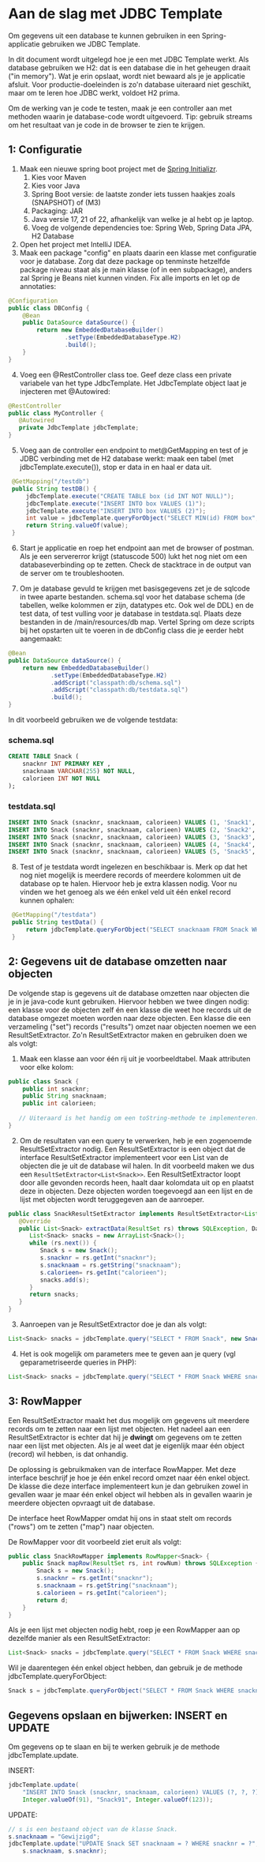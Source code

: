 # Aan de slag met JDBC Template

Om gegevens uit een database te kunnen gebruiken in een Spring-applicatie gebruiken we JDBC Template.

In dit document wordt uitgelegd hoe je een met JDBC Template werkt. Als database gebruiken we H2: dat is een database die in het geheugen draait ("in memory"). Wat je erin opslaat, wordt niet bewaard als je je applicatie afsluit. Voor productie-doeleinden is zo'n database uiteraard niet geschikt, maar om te leren hoe JDBC werkt, voldoet H2 prima.

Om de werking van je code te testen, maak je een controller aan met methoden waarin je database-code wordt uitgevoerd. Tip: gebruik streams om het resultaat van je code in de browser te zien te krijgen.

## 1: Configuratie

1. Maak een nieuwe spring boot project met de [Spring Initializr](https://start.spring.io/).
   1. Kies voor Maven
   1. Kies voor Java
   1. Spring Boot versie: de laatste zonder iets tussen haakjes zoals (SNAPSHOT) of (M3)
   1. Packaging: JAR 
   1. Java versie 17, 21 of 22, afhankelijk van welke je al hebt op je laptop.
   1. Voeg de volgende dependencies toe: Spring Web, Spring Data JPA, H2 Database
2. Open het project met IntelliJ IDEA.
3. Maak een package "config" en plaats daarin een klasse met configuratie voor je database. Zorg dat deze package op tenminste hetzelfde package niveau staat als je main klasse (of in een subpackage), anders zal Spring je Beans niet kunnen vinden. Fix alle imports en let op de annotaties:
```java
@Configuration
public class DBConfig {
    @Bean
    public DataSource dataSource() {
        return new EmbeddedDatabaseBuilder()
                .setType(EmbeddedDatabaseType.H2)
                .build();
    }
}
```

4. Voeg een @RestController class toe. Geef deze class een private variabele van het type JdbcTemplate. Het JdbcTemplate object laat je injecteren met @Autowired:
```java
@RestController
public class MyController {
   @Autowired
   private JdbcTemplate jdbcTemplate;
}

```
5. Voeg aan de controller een endpoint to met@GetMapping en test of je JDBC verbinding met de H2 database werkt: maak een tabel (met jdbcTemplate.execute()), stop er data in en haal er data uit. 

```java
 @GetMapping("/testdb")
 public String testDB() {
     jdbcTemplate.execute("CREATE TABLE box (id INT NOT NULL)");
     jdbcTemplate.execute("INSERT INTO box VALUES (1)");
     jdbcTemplate.execute("INSERT INTO box VALUES (2)");
     int value = jdbcTemplate.queryForObject("SELECT MIN(id) FROM box", Integer.class);
     return String.valueOf(value);
 }
```
6. Start je applicatie en roep het endpoint aan met de browser of postman.
Als je een servererror krijgt (statuscode 500) lukt het nog niet om een databaseverbinding op te zetten. Check de stacktrace in de output van de server om te troubleshooten.

7. Om je database gevuld te krijgen met basisgegevens zet je de sqlcode in twee aparte bestanden. schema.sql voor het database schema (de tabellen, welke kolommen er zijn, datatypes etc. Ook wel de DDL) en de test data, of test vulling voor je database in testdata.sql. Plaats deze bestanden in de /main/resources/db map. Vertel Spring om deze scripts bij het opstarten uit te voeren in de dbConfig class die je eerder hebt aangemaakt:

```java
@Bean
public DataSource dataSource() {
    return new EmbeddedDatabaseBuilder()
            .setType(EmbeddedDatabaseType.H2)
            .addScript("classpath:db/schema.sql")
            .addScript("classpath:db/testdata.sql")
            .build();
}
```

In dit voorbeeld gebruiken we de volgende testdata:

### schema.sql

```sql
CREATE TABLE Snack (
    snacknr INT PRIMARY KEY ,
    snacknaam VARCHAR(255) NOT NULL,
    calorieen INT NOT NULL
);
```

### testdata.sql

```sql
INSERT INTO Snack (snacknr, snacknaam, calorieen) VALUES (1, 'Snack1', 100);
INSERT INTO Snack (snacknr, snacknaam, calorieen) VALUES (2, 'Snack2', 200);
INSERT INTO Snack (snacknr, snacknaam, calorieen) VALUES (3, 'Snack3', 300);
INSERT INTO Snack (snacknr, snacknaam, calorieen) VALUES (4, 'Snack4', 100);
INSERT INTO Snack (snacknr, snacknaam, calorieen) VALUES (5, 'Snack5', 200);
```

8. Test of je testdata wordt ingelezen en beschikbaar is. Merk op dat het nog niet mogelijk is meerdere records of meerdere kolommen uit de database op te halen. Hiervoor heb je extra klassen nodig. Voor nu vinden we het genoeg als we één enkel veld uit één enkel record kunnen ophalen:

```java
 @GetMapping("/testdata")
 public String testData() {
     return jdbcTemplate.queryForObject("SELECT snacknaam FROM Snack WHERE snacknr = 1", String.class);
 }
```

## 2: Gegevens uit de database omzetten naar objecten

De volgende stap is gegevens uit de database omzetten naar objecten die je in je java-code kunt gebruiken. Hiervoor hebben we twee dingen nodig: een klasse voor de objecten zelf én een klasse die weet hoe records uit de database omgezet moeten worden naar deze objecten. Een klasse die een verzameling ("set") records ("results") omzet naar objecten noemen we een ResultSetExtractor. Zo'n ResultSetExtractor maken en gebruiken doen we als volgt:

1. Maak een klasse aan voor één rij uit je voorbeeldtabel. Maak attributen voor elke kolom:

```java
public class Snack {
    public int snacknr;
    public String snacknaam;
    public int calorieen;
   
   // Uiteraard is het handig om een toString-methode te implementeren.
}
```

2. Om de resultaten van een query te verwerken, heb je een zogenoemde ResultSetExtractor nodig. Een ResultSetExtractor is een object dat de interface ResultSetExtractor implementeert voor een List van de objecten die je uit de database wil halen. In dit voorbeeld maken we dus een `ResultSetExtractor<List<Snack>>`. Een ResultSetExtractor loopt door alle gevonden records heen, haalt daar kolomdata uit op en plaatst deze in objecten. Deze objecten worden toegevoegd aan een lijst en de lijst met objecten wordt teruggegeven aan de aanroeper.

```java
public class SnackResultSetExtractor implements ResultSetExtractor<List<Snack>> {
   @Override
   public List<Snack> extractData(ResultSet rs) throws SQLException, DataAccessException {
      List<Snack> snacks = new ArrayList<Snack>();
      while (rs.next()) {
         Snack s = new Snack();
         s.snacknr = rs.getInt("snacknr");
         s.snacknaam = rs.getString("snacknaam");
         s.calorieen= rs.getInt("calorieen");
         snacks.add(s);
      }
      return snacks;
   }
}
```

3. Aanroepen van je ResultSetExtractor doe je dan als volgt:

```java
List<Snack> snacks = jdbcTemplate.query("SELECT * FROM Snack", new SnackResultSetExtractor());
```

4. Het is ook mogelijk om parameters mee te geven aan je query (vgl geparametriseerde queries in PHP):

```java
List<Snack> snacks = jdbcTemplate.query("SELECT * FROM Snack WHERE snacknr < ? OR snacknr > ?", new SnackResultSetExtractor(), Integer.valueOf(3), Integer.valueOf(4));
```

## 3: RowMapper

Een ResultSetExtractor maakt het dus mogelijk om gegevens uit meerdere records om te zetten naar een lijst met objecten.  Het nadeel aan een ResultSetExtractor is echter dat hij je **dwingt** om gegevens om te zetten naar een lijst met objecten. Als je al weet dat je eigenlijk maar één object (record) wil hebben, is dat onhandig.

De oplossing is gebruikmaken van de interface RowMapper. Met deze interface beschrijf je hoe je één enkel record omzet naar één enkel object. De klasse die deze interface implementeert kun je dan gebruiken zowel in gevallen waar je maar één enkel object wil hebben als in gevallen waarin je meerdere objecten opvraagt uit de database.

De interface heet RowMapper omdat hij ons in staat stelt om records ("rows") om te zetten ("map") naar objecten.

De RowMapper voor dit voorbeeld ziet eruit als volgt:

```java
public class SnackRowMapper implements RowMapper<Snack> {
    public Snack mapRow(ResultSet rs, int rowNum) throws SQLException {
        Snack s = new Snack();
        s.snacknr = rs.getInt("snacknr");
        s.snacknaam = rs.getString("snacknaam");
        s.calorieen = rs.getInt("calorieen");
        return d;
    }
}
```

Als je een lijst met objecten nodig hebt, roep je een RowMapper aan op dezelfde manier als een ResultSetExtractor:

```java
List<Snack> snacks = jdbcTemplate.query("SELECT * FROM Snack WHERE snacknr < ? OR snacknr > ?", new SnackRowMapper(), Integer.valueOf(3), Integer.valueOf(4));
```

Wil je daarentegen één enkel object hebben, dan gebruik je de methode jdbcTemplate.queryForObject:

```java
Snack s = jdbcTemplate.queryForObject("SELECT * FROM Snack WHERE snacknr = ?", new SnackRowMapper(), Integer.valueOf(2));
```

## Gegevens opslaan en bijwerken: INSERT en UPDATE

Om gegevens op te slaan en bij te werken gebruik je de methode jdbcTemplate.update.

INSERT:

```java
jdbcTemplate.update(
    "INSERT INTO Snack (snacknr, snacknaam, calorieen) VALUES (?, ?, ?)",
    Integer.valueOf(91), "Snack91", Integer.valueOf(123));
```

UPDATE:

```java
// s is een bestaand object van de klasse Snack.
s.snacknaam = "Gewijzigd";
jdbcTemplate.update("UPDATE Snack SET snacknaam = ? WHERE snacknr = ?",
    s.snacknaam, s.snacknr);
```


